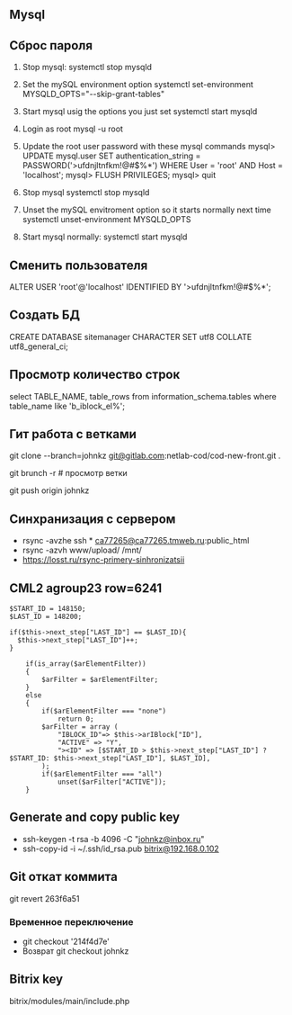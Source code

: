 ## Mysql
## Сброс пароля 
1. Stop mysql:
systemctl stop mysqld

2. Set the mySQL environment option 
systemctl set-environment MYSQLD_OPTS="--skip-grant-tables"

3. Start mysql usig the options you just set
systemctl start mysqld

4. Login as root
mysql -u root

5. Update the root user password with these mysql commands
mysql> UPDATE mysql.user SET authentication_string = PASSWORD('>ufdnjltnfkm!@#$%*') WHERE User = 'root' AND Host = 'localhost';
mysql> FLUSH PRIVILEGES;
mysql> quit

6. Stop mysql
systemctl stop mysqld

7. Unset the mySQL envitroment option so it starts normally next time
systemctl unset-environment MYSQLD_OPTS

8. Start mysql normally:
systemctl start mysqld

## Сменить пользователя
ALTER USER 'root'@'localhost' IDENTIFIED BY '>ufdnjltnfkm!@#$%*';

## Создать БД
CREATE DATABASE sitemanager CHARACTER SET utf8 COLLATE utf8_general_ci;

## Просмотр количество строк
select TABLE_NAME, table_rows from information_schema.tables where table_name like 'b_iblock_el%';

## Гит работа с ветками
git clone --branch=johnkz git@gitlab.com:netlab-cod/cod-new-front.git .

git brunch -r # просмотр ветки

git push origin johnkz

## Синхранизация с сервером
* rsync -avzhe ssh * ca77265@ca77265.tmweb.ru:public_html
* rsync -azvh www/upload/ /mnt/
* https://losst.ru/rsync-primery-sinhronizatsii

## CML2 agroup23 row=6241

    $START_ID = 148150;
    $LAST_ID = 148200;

    if($this->next_step["LAST_ID"] == $LAST_ID){
      $this->next_step["LAST_ID"]++;
    }

		if(is_array($arElementFilter))
		{
			$arFilter = $arElementFilter;
		}
		else
		{
			if($arElementFilter === "none")
				return 0;
			$arFilter = array (
				"IBLOCK_ID"=> $this->arIBlock["ID"],
				"ACTIVE" => "Y",
				"><ID" => [$START_ID > $this->next_step["LAST_ID"] ? $START_ID: $this->next_step["LAST_ID"], $LAST_ID],
			);
			if($arElementFilter === "all")
				unset($arFilter["ACTIVE"]);
		}

## Generate and copy public key
* ssh-keygen -t rsa -b 4096 -C "johnkz@inbox.ru"
* ssh-copy-id -i ~/.ssh/id_rsa.pub bitrix@192.168.0.102

## Git откат коммита 
git revert 263f6a51
 ### Временное переключение
* git checkout '214f4d7e'
* Возврат git checkout johnkz 
## Bitrix key
 bitrix/modules/main/include.php

